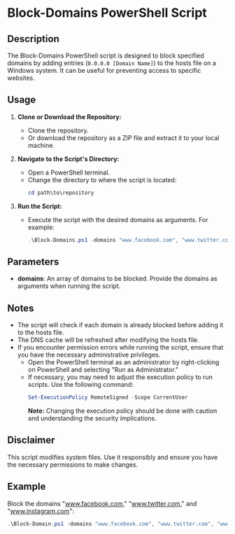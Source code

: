 # Block-Domains PowerShell Script

## Description
The Block-Domains PowerShell script is designed to block specified domains by adding entries (`0.0.0.0 [Domain Name]`) to the hosts file on a Windows system. It can be useful for preventing access to specific websites.

## Usage
1. **Clone or Download the Repository:**
   - Clone the repository.
   - Or download the repository as a ZIP file and extract it to your local machine.

2. **Navigate to the Script's Directory:**
   - Open a PowerShell terminal.
   - Change the directory to where the script is located:
     ```powershell
     cd path\to\repository
     ```

3. **Run the Script:**
   - Execute the script with the desired domains as arguments. For example:
     ```powershell
     .\Block-Domains.ps1 -domains "www.facebook.com", "www.twitter.com", "www.instagram.com"
     ```

## Parameters
- **domains**: An array of domains to be blocked. Provide the domains as arguments when running the script.

## Notes
- The script will check if each domain is already blocked before adding it to the hosts file.
- The DNS cache will be refreshed after modifying the hosts file.
- If you encounter permission errors while running the script, ensure that you have the necessary administrative privileges.
  - Open the PowerShell terminal as an administrator by right-clicking on PowerShell and selecting "Run as Administrator."
  - If necessary, you may need to adjust the execution policy to run scripts. Use the following command:
    ```powershell
    Set-ExecutionPolicy RemoteSigned -Scope CurrentUser
    ```
    **Note:** Changing the execution policy should be done with caution and understanding the security implications.

## Disclaimer
This script modifies system files. Use it responsibly and ensure you have the necessary permissions to make changes.

## Example
Block the domains "www.facebook.com," "www.twitter.com," and "www.instagram.com":
```powershell
.\Block-Domain.ps1 -domains "www.facebook.com", "www.twitter.com", "www.instagram.com"
